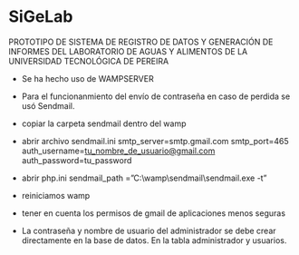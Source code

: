 # SiGeLab
PROTOTIPO DE SISTEMA DE REGISTRO DE DATOS Y GENERACIÓN DE INFORMES DEL LABORATORIO DE AGUAS Y ALIMENTOS DE LA UNIVERSIDAD TECNOLÓGICA DE PEREIRA

- Se ha hecho uso de WAMPSERVER

- Para el funcionanmiento del envío de contraseña en caso de perdida se usó Sendmail.
- copiar la carpeta sendmail dentro del wamp
- abrir archivo sendmail.ini
  smtp_server=smtp.gmail.com
  smtp_port=465
  auth_username=tu_nombre_de_usuario@gmail.com
  auth_password=tu_password
- abrir php.ini
  sendmail_path =”C:\wamp\sendmail\sendmail.exe -t”
- reiniciamos wamp
- tener en cuenta los permisos de gmail de aplicaciones menos seguras

- La contraseña y nombre de usuario del administrador se debe crear directamente en la base de datos. En la tabla administrador y usuarios.

